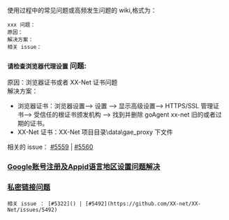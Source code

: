 使用过程中的常见问题或高频发生问题的 wiki,格式为：

```
xxx 问题：
原因：
解决方案：
相关 issue：
```

### `请检查浏览器代理设置` 问题:  
原因：浏览器证书或者 XX-Net 证书问题  
解决方案：  
   - 浏览器证书：浏览器设置--> 设置 --> 显示高级设置--> HTTPS/SSL 管理证书--> 受信任的根证书颁发机构 --> 找到并删除 goAgent xx-net 旧的或者过期的证书。
   - XX-Net 证书：XX-Net 项目目录\data\gae_proxy 下文件  

相关的 issue： [#5559](https://github.com/XX-net/XX-Net/issues/5559) | [#5560](https://github.com/XX-net/XX-Net/issues/5560 )


### [Google账号注册及Appid语言地区设置问题解决](https://github.com/XX-net/XX-Net/issues/5602)  
### [私密链接问题]()
    相关 issue ： [#5322]() | [#5492](https://github.com/XX-net/XX-Net/issues/5492)

   

